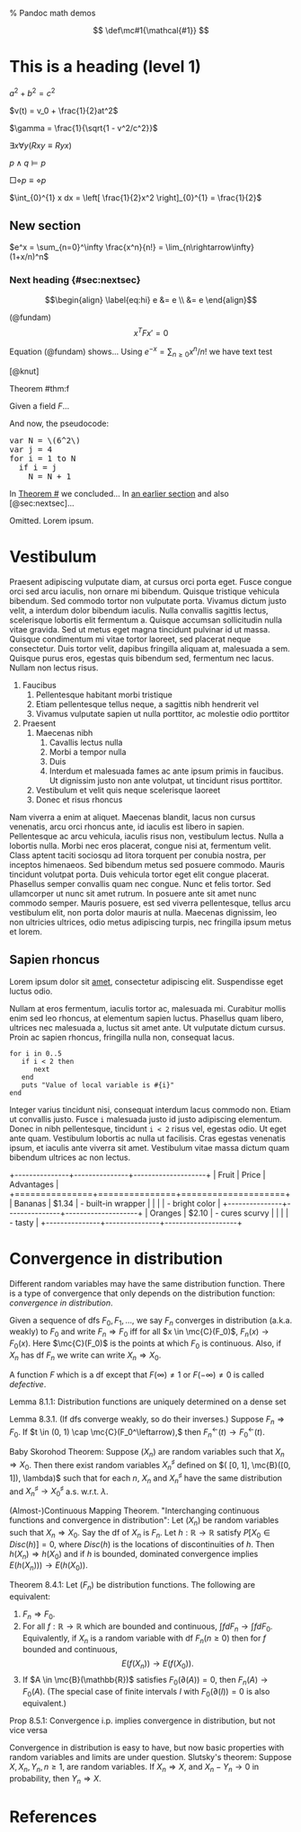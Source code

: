 % Pandoc math demos

$$ \def\mc#1{\mathcal{#1}} $$
$$ \newcommand{\Var}{\mathrm{Var}} $$
$$ \newcommand{\Cov}{\mathrm{Cov}} $$

# This is a heading (level 1)

$a^2 + b^2 = c^2$

$v(t) = v_0 + \frac{1}{2}at^2$

$\gamma = \frac{1}{\sqrt{1 - v^2/c^2}}$

$\exists x \forall y (Rxy \equiv Ryx)$

$p \wedge q \models p$

$\Box\diamond p\equiv\diamond p$

$\int_{0}^{1} x dx = \left[ \frac{1}{2}x^2 \right]_{0}^{1} = \frac{1}{2}$

## New section

$e^x = \sum_{n=0}^\infty \frac{x^n}{n!} = \lim_{n\rightarrow\infty} (1+x/n)^n$

### Next heading {#sec:nextsec}

$$\begin{align} \label{eq:hi}
  e &= e \\
  &= e
\end{align}$$

(@fundam) $$x^{T}F x'=0$$

Equation (@fundam) shows...
Using $e^{-x} = \sum_{n \geq 0} x^n/n!$ we have $\text{text test}$

[@knut]

<div id="hi" class="theorem">

Theorem #thm:f

Given a field $F$...
</div>

And now, the pseudocode:
<pre>
var N = \(6^2\)
var j = 4
for i = 1 to N
  if i = j
    N = N + 1
</pre>

In [Theorem #](#thm:f) we concluded...
In [an earlier section](#this-is-a-heading-level-2) and also
[@sec:nextsec]...
<!-- p tag required -->
<div class="proof"><p>
Omitted.
Lorem ipsum.
</p></div>


# Vestibulum

Praesent adipiscing vulputate diam, at cursus orci porta eget. Fusce congue
orci sed arcu iaculis, non ornare mi bibendum. Quisque tristique vehicula
bibendum. Sed commodo tortor non vulputate porta. Vivamus dictum justo velit,
a interdum dolor bibendum iaculis. Nulla convallis sagittis lectus,
scelerisque lobortis elit fermentum a. Quisque accumsan sollicitudin nulla
vitae gravida. Sed ut metus eget magna tincidunt pulvinar id ut massa. Quisque
condimentum mi vitae tortor laoreet, sed placerat neque consectetur. Duis
tortor velit, dapibus fringilla aliquam at, malesuada a sem. Quisque purus
eros, egestas quis bibendum sed, fermentum nec lacus. Nullam non lectus risus.

1. Faucibus
    1. Pellentesque habitant morbi tristique
    1. Etiam pellentesque tellus neque, a sagittis nibh hendrerit vel
    1. Vivamus vulputate sapien ut nulla porttitor, ac molestie odio porttitor
1. Praesent
    1. Maecenas nibh
        1. Cavallis lectus nulla
        1. Morbi a tempor nulla
        1. Duis
        1. Interdum et malesuada fames ac ante ipsum primis in faucibus. Ut
        dignissim justo non ante volutpat, ut tincidunt risus porttitor.
    1. Vestibulum et velit quis neque scelerisque laoreet
    1. Donec et risus rhoncus

Nam viverra a enim at aliquet. Maecenas blandit, lacus non cursus venenatis,
arcu orci rhoncus ante, id iaculis est libero in sapien. Pellentesque ac arcu
vehicula, iaculis risus non, vestibulum lectus. Nulla a lobortis nulla. Morbi
nec eros placerat, congue nisi at, fermentum velit. Class aptent taciti
sociosqu ad litora torquent per conubia nostra, per inceptos himenaeos. Sed
bibendum metus sed posuere commodo. Mauris tincidunt volutpat porta. Duis
vehicula tortor eget elit congue placerat. Phasellus semper convallis quam nec
congue. Nunc et felis tortor. Sed ullamcorper ut nunc sit amet rutrum. In
posuere ante sit amet nunc commodo semper. Mauris posuere, est sed viverra
pellentesque, tellus arcu vestibulum elit, non porta dolor mauris at nulla.
Maecenas dignissim, leo non ultricies ultrices, odio metus adipiscing turpis,
nec fringilla ipsum metus et lorem.

## Sapien rhoncus

Lorem ipsum dolor sit [amet](page2.html), consectetur adipiscing elit.
Suspendisse eget luctus odio.

Nullam at eros fermentum, iaculis tortor ac,
malesuada mi.  Curabitur mollis enim sed leo rhoncus, at elementum sapien
luctus. Phasellus quam libero, ultrices nec malesuada a, luctus sit amet ante.
Ut vulputate dictum cursus. Proin ac sapien rhoncus, fringilla nulla non,
consequat lacus.

~~~
for i in 0..5
   if i < 2 then
      next
   end
   puts "Value of local variable is #{i}"
end
~~~

Integer varius tincidunt nisi, consequat interdum lacus commodo non. Etiam ut
convallis justo. Fusce `i` malesuada justo id justo adipiscing elementum. Donec
in nibh pellentesque, tincidunt `i < 2` risus vel, egestas odio. Ut eget ante
quam.  Vestibulum lobortis ac nulla ut facilisis. Cras egestas venenatis ipsum,
et iaculis ante viverra sit amet. Vestibulum vitae massa dictum quam bibendum
ultrices ac non lectus.

+---------------+---------------+--------------------+
| Fruit         | Price         | Advantages         |
+===============+===============+====================+
| Bananas       | $1.34         | - built-in wrapper |
|               |               | - bright color     |
+---------------+---------------+--------------------+
| Oranges       | $2.10         | - cures scurvy     |
|               |               | - tasty            |
+---------------+---------------+--------------------+

# Convergence in distribution

Different random variables may have the same distribution function.
There is a type of convergence that only depends on the distribution function:
_convergence in distribution_.

Given a sequence of dfs $F_0, F_1, \ldots$, we say $F_n$ converges in
distribution (a.k.a. weakly) to $F_0$ and write $F_n \Rightarrow F_0$ iff
for all $x \in \mc{C}(F_0)$, $F_n(x) \rightarrow F_0(x).$
Here $\mc{C}(F_0)$ is the points at which $F_0$ is continuous.
Also, if $X_n$ has df $F_n$ we write can write $X_n \Rightarrow X_0$.


A function $F$ which is a df except that $F(\infty) \neq 1$ or
$F(-\infty) \neq 0$ is called _defective_.

Lemma 8.1.1: Distribution functions are uniquely determined on a dense set

Lemma 8.3.1. (If dfs converge weakly, so do their inverses.)
Suppose $F_n \Rightarrow F_0$.
If $t \in (0, 1) \cap \mc{C}(F_0^\leftarrow),$
then
$F_n^\leftarrow (t) \rightarrow F_0^\leftarrow(t)$.

Baby Skorohod Theorem: Suppose $(X_n)$ are random variables such that
$X_n \Rightarrow X_0$.
Then there exist random variables $X^\sharp_n$ defined on
$( [0, 1], \mc{B}([0, 1]), \lambda)$ such that for each $n$,
$X_n$ and $X^\sharp_n$ have the same distribution and
$X^\sharp_n \rightarrow X^\sharp_0$ a.s. w.r.t. $\lambda$.

(Almost-)Continuous Mapping Theorem. "Interchanging continuous functions and
convergence in distribution":
Let $(X_n)$ be random variables such that
$X_n \Rightarrow X_0.$
Say the df of $X_n$ is $F_n$.
Let $h: \mathbb{R} \rightarrow \mathbb{R}$ satisfy
$P[ X_0 \in Disc(h) ] = 0,$ where
$Disc(h)$ is the locations of discontinuities of $h$.
Then $h(X_n) \Rightarrow h(X_0)$ and
if $h$ is bounded, dominated convergence implies
$E(h(X_n))) \rightarrow E(h(X_0)).$

Theorem 8.4.1: Let $(F_n)$ be distribution functions.
The following are equivalent:

1. $F_n \Rightarrow F_0$.
1. For all $f: \mathbb{R} \rightarrow \mathbb{R}$ which are bounded and
continuous,
$\int f d F_n \rightarrow \int f d F_0.$
Equivalently, if $X_n$ is a random variable with df $F_n (n \geq 0)$ then for
$f$ bounded and continuous,
$$
E(f(X_n)) \rightarrow E(f(X_0)).
$$
1. If $A \in \mc{B}(\mathbb{R})$ satisfies $F_0(\partial(A)) = 0,$
then $F_n(A) \rightarrow F_0(A).$
(The special case of finite intervals $I$ with $F_0(\partial(I))=0$ is also
equivalent.)

Prop 8.5.1: Convergence i.p. implies convergence in distribution, but not
vice versa

Convergence in distribution is easy to have, but now basic properties with
random variables and limits are under question.
Slutsky's theorem: Suppose
$X, X_n, Y_n, n \geq 1$, are random variables.
If $X_n \Rightarrow X$, and $X_n - Y_n \rightarrow 0$ in probability,
then
$Y_n \Rightarrow X.$


# References

